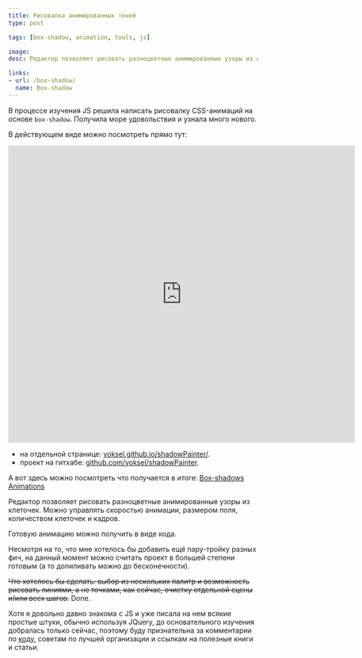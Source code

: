 ```yaml
---
title: Рисовалка анимированных теней
type: post

tags: [box-shadow, animation, tools, js]

image:
desc: Редактор позволяет рисовать разноцветные анимированные узоры из клеточек. Можно управлять скоростью анимации, размером поля, количеством клеточек и кадров.

links:
- url: /box-shadow/
  name: Box-shadow
---
```


В процессе изучения JS решила написать рисовалку CSS-анимаций на основе <code>box-shadow</code>. Получила море удовольствия и узнала много нового.<!--more-->

В действующем виде можно посмотреть прямо тут:

<div style="text-align: center"><iframe src="http://yoksel.github.io/shadowPainter/" frameborder="0" width="700" height="600"></iframe></div>

* на отдельной странице: <a href="http://yoksel.github.io/shadowPainter/">yoksel.github.io/shadowPainter/</a>.
* проект на гитхабе: <a href="https://github.com/yoksel/shadowPainter">github.com/yoksel/shadowPainter</a>.

А вот здесь можно посмотреть что получается в итоге: <a href="http://codepen.io/collection/rmoKl">Box-shadows Animations</a>

Редактор позволяет рисовать разноцветные анимированные узоры из клеточек. Можно управлять скоростью анимации, размером поля, количеством клеточек и кадров.

Готовую анимацию можно получить в виде кода.

Несмотря на то, что мне хотелось бы добавить ещё пару-тройку разных фич, на данный момент можно считать проект в большей степени готовым (а то допиливать можно до бесконечности).

<s>Что хотелось бы сделать: выбор из нескольких палитр и возможность рисовать линиями, а не точками, как сейчас, очистку отдельной сцены и/или всех шагов.</s> Done.

Хотя я довольно давно знакома с JS и уже писала на нем всякие простые штуки, обычно используя JQuery, до основательного изучения добралась только сейчас, поэтому буду признательна за комментарии по <a href="https://github.com/yoksel/shadowPainter/blob/master/assets/js/script.js">коду</a>, советам по лучшей организации и ссылкам на полезные книги и статьи.

